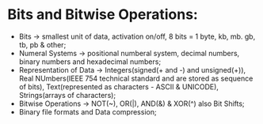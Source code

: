 # Bits and Bitwise Operations:

- Bits -> smallest unit of data, activation on/off, 8 bits = 1 byte, kb, mb. gb, tb, pb & other;
- Numeral Systems -> positional numberal system, decimal numbers, binary numbers and hexadecimal numbers;
- Representation of Data -> Integers(signed(+ and -) and unsigned(+)), Real NUmbers(IEEE 754 technical standard and are stored as sequence of bits), Text(represented as characters - ASCII & UNICODE), Strings(arrays of characters);
- Bitwise Operations -> NOT(~), OR(|), AND(&) & XOR(^) also Bit Shifts;
- Binary file formats and Data compression;
